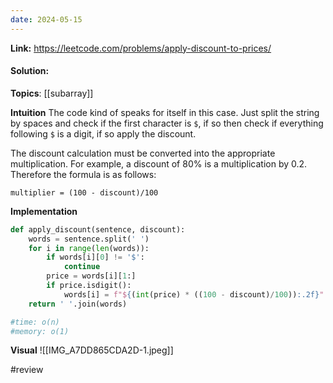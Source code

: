 ```yaml
---
date: 2024-05-15
---
```

**Link:** https://leetcode.com/problems/apply-discount-to-prices/
#### Solution:

**Topics**: [[subarray]]

**Intuition**
The code kind of speaks for itself in this case. Just split the string by spaces and check if the first character is `$`, if so then check if everything following `$` is a digit, if so apply the discount. 

The discount calculation must be converted into the appropriate multiplication. For example, a discount of 80% is a multiplication by 0.2. Therefore the formula is as follows:

```
multiplier = (100 - discount)/100
```

**Implementation**
```python
def apply_discount(sentence, discount):
	words = sentence.split(' ')
	for i in range(len(words)):
		if words[i][0] != '$':
			continue
		price = words[i][1:]
		if price.isdigit():
			words[i] = f"${(int(price) * ((100 - discount)/100)):.2f}"
	return ' '.join(words)

#time: o(n)
#memory: o(1)
```

**Visual** 
![[IMG_A7DD865CDA2D-1.jpeg]]

#review 


